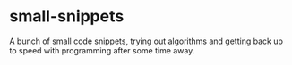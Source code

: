 # small-snippets
A bunch of small code snippets, trying out algorithms and getting back up to speed with programming after some time away.
